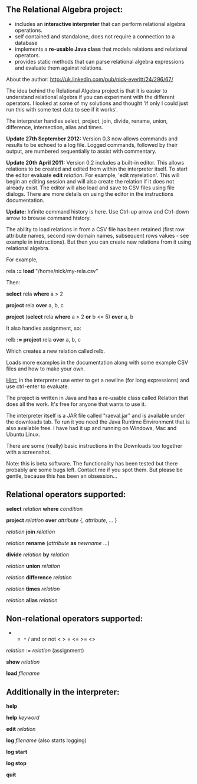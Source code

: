 ## The Relational Algebra project: ##

<ul>
<li>includes an <b>interactive interpreter</b> that can perform relational algebra operations.</li>
<li>self contained and standalone, does not require a connection to a database</li>
<li>implements a <b>re-usable Java class</b> that models relations and relational operators.</li>
<li>provides static methods that can parse relational algebra expressions and evaluate them against relations.</li>
</ul>

About the author: http://uk.linkedin.com/pub/nick-everitt/24/296/67/

The idea behind the Relational Algebra project is that it is easier to understand relational algebra if you can experiment with the different operators.  I looked at some of my solutions and thought 'if only I could just run this with some test data to see if it works'.

The interpreter handles select, project, join, divide, rename, union, difference, intersection, alias and times.

**Update 27th September 2012:** Version 0.3 now allows commands and results to be echoed to a log file.  Logged commands, followed by their output, are numbered sequentially to assist with commentary.

**Update 20th April 2011:** Version 0.2 includes a built-in editor.  This allows relations to be created and edited from within the interpreter itself.  To start the editor evaluate **edit** <i>relation</i>.  For example, 'edit myrelation'.  This will begin an editing session and will also create the relation if it does not already exist.  The editor will also load and save to CSV files using file dialogs. There are more details on using the editor in the instructions documentation.

**Update:** Infinite command history is here.  Use Ctrl-up arrow and Ctrl-down arrow to browse command history.

The ability to load relations in from a CSV file  has been retained (first row attribute names, second row domain names, subsequent rows values - see example in instructions).  But then you can create new relations from it using relational algebra.

For example,

rela **:= load** "/home/nick/my-rela.csv"

Then:

**select** rela **where** a > 2

**project** rela **over** a, b, c

**project** (**select** rela **where** a > 2 **or** b <= 5) **over** a, b

It also handles assignment, so:

relb **:= project** rela **over** a, b, c

Which creates a new relation called relb.

Loads more examples in the documentation along with some example CSV files and how to make your own.

<u>Hint:</u> in the interpreter use enter to get a newline (for long expressions) and use ctrl-enter to evaluate.

The project is written in Java and has a re-usable class called Relation that does all the work.  It's free for anyone that wants to use it.

The interpreter itself is a JAR file called "raeval.jar" and is available under the downloads tab.  To run it you need the Java Runtime Environment that is also available free.  I have had it up and running on Windows, Mac and Ubuntu Linux.

There are some (really) basic instructions in the Downloads too together with a screenshot.

Note: this is beta software.  The functionality has been tested but there probably are some bugs left.  Contact me if you spot them.  But please be gentle, because this has been an obsession...


## Relational operators supported: ##

**select** <i>relation</i> **where** <i>condition</i>

**project** <i>relation</i> **over** <i>attribute</i> {, <i>attribute</i>, ... }

<i>relation</i> **join** <i>relation</i>

<i>relation</i> **rename** (<i>attribute</i> **as** <i>newname</i> ...)

**divide** <i>relation</i> **by** <i>relation</i>

<i>relation</i> **union** <i>relation</i>

<i>relation</i> **difference** <i>relation</i>

<i>relation</i> **times** <i>relation</i>

<i>relation</i> **alias** <i>relation</i>

## Non-relational operators supported: ##

+ - `*` / and or not < > = <= >= <>

<i>relation</i> := <i>relation</i>      (assignment)

**show** <i>relation</i>

**load** <i>filename</i>

## Additionally in the interpreter: ##

**help**

**help** <i>keyword</i>

**edit** <i>relation</i>

**log** <i>filename</i>     (also starts logging)

**log start**

**log stop**

**quit**